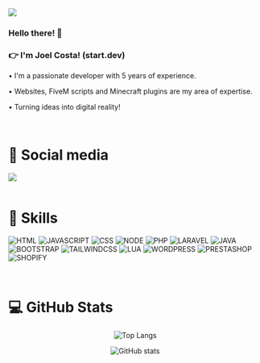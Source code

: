 <div align="start">
  <img src="https://media.giphy.com/media/v1.Y2lkPTc5MGI3NjExcWJtNHk1eGZwYWdlcW5qNjFpazVkaHltNTdrOXN1YjN3djYxbDBncCZlcD12MV9pbnRlcm5hbF9naWZfYnlfaWQmY3Q9cw/uWL3Nt5cgwsCecmh24/source.gif"  />
</div>
<h3>Hello there! 👋</h3>
<h3 >👉 I'm Joel Costa! (start.dev)</h3>
<p>• I'm a passionate developer with 5 years of experience.</p>
<p>• Websites, FiveM scripts and Minecraft plugins are my area of expertise.</p>
<p>• Turning ideas into digital reality!</p>

<br>

<h1>📣 Social media</h1>
<div align="start">
   <!--<a href="https://www.linkedin.com/in/joel-costa-7a9507179/" target="_blank"><img src="https://img.shields.io/badge/LinkedIn-0077B5?style=for-the-badge&logo=linkedin&logoColor=white" /></a>-->
   <a href="https://github.com/joelcostapt" target="_blank"><img src="https://img.shields.io/badge/GitHub-100000?style=for-the-badge&logo=github&logoColor=white" /></a>
   <!--<a href="https://www.behance.net/gurieel" target="_blank"><img src="https://img.shields.io/badge/-Behance-blue?style=for-the-badge&logo=behance&logoColor=white" /></a>
   <a href="https://www.instagram.com/guriel.dev" target="_blank"><img src="https://img.shields.io/badge/Instagram-E4405F?style=for-the-badge&logo=instagram&logoColor=white" /></a>-->
</div>

<br>

<h1>🚀 Skills</h1>

![HTML](https://img.shields.io/badge/HTML5-E34F26?style=for-the-badge&logo=html5&logoColor=white)
![JAVASCRIPT](https://img.shields.io/badge/JavaScript-F7DF1E?style=for-the-badge&logo=javascript&logoColor=black)
![CSS](https://img.shields.io/badge/CSS3-1572B6?style=for-the-badge&logo=css3&logoColor=white)
![NODE](https://img.shields.io/badge/Node.js-43853D?style=for-the-badge&logo=node.js&logoColor=white)
![PHP](https://img.shields.io/badge/PHP-815AF0?style=for-the-badge&logo=PHP&logoColor=white)
![LARAVEL](https://img.shields.io/badge/LARAVEL-EE3636?style=for-the-badge&logo=laravel&logoColor=white)
![JAVA](https://img.shields.io/badge/JAVA-619EF7?style=for-the-badge&logo=java)
![BOOTSTRAP](https://img.shields.io/badge/Bootstrap-563D7C?style=for-the-badge&logo=bootstrap&logoColor=white)
![TAILWINDCSS](https://img.shields.io/badge/TAILWIND%20CSS-61D3F7?style=for-the-badge&logo=tailwindcss)
![LUA](https://img.shields.io/badge/LUA-1D11E3?style=for-the-badge&logo=lua)
![WORDPRESS](https://img.shields.io/badge/WORDPRESS-59595F?style=for-the-badge&logo=wordpress)
![PRESTASHOP](https://img.shields.io/badge/PRESTASHOP-4A4A87?style=for-the-badge&logo=prestashop)
![SHOPIFY](https://img.shields.io/badge/SHOPIFY-18A946?style=for-the-badge&logo=shopify&logoColor=white)

<br>

<h1>💻 GitHub Stats</h1>
<div align="center">
  
![Top Langs](https://github-readme-stats.vercel.app/api/top-langs/?username=joelcostapt&layout=compact&theme=transparent)
  
</div>
<div align="center">
  
![GitHub stats](https://github-readme-stats.vercel.app/api?username=joelcostapt&show_icons=true&theme=transparent)
  
</div>
